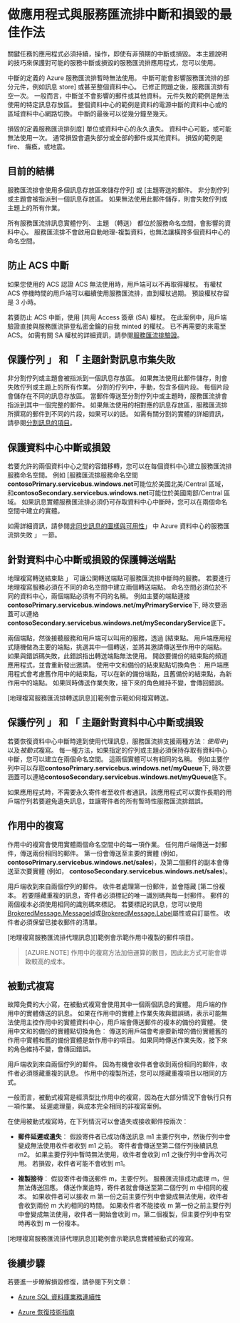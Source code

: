 <properties 
    pageTitle="做針對中斷和損毀的服務匯流排應用程式 |Microsoft Azure"
    description="說明您可以使用來保護可能的服務匯流排中斷的應用程式的技巧。"
    services="service-bus"
    documentationCenter="na"
    authors="sethmanheim"
    manager="timlt"
    editor="tysonn" /> 
<tags 
    ms.service="service-bus"
    ms.devlang="na"
    ms.topic="article"
    ms.tgt_pltfrm="na"
    ms.workload="na"
    ms.date="09/02/2016"
    ms.author="sethm" />

# <a name="best-practices-for-insulating-applications-against-service-bus-outages-and-disasters"></a>做應用程式與服務匯流排中斷和損毀的最佳作法

關鍵任務的應用程式必須持續，操作，即使有非預期的中斷或損毀。 本主題說明的技巧來保護對可能的服務中斷或損毀的服務匯流排應用程式，您可以使用。

中斷的定義的 Azure 服務匯流排暫時無法使用。 中斷可能會影響服務匯流排的部分元件，例如訊息 store] 或甚至整個資料中心。 已修正問題之後，服務匯流排有空一次。 一般而言，中斷並不會影響的郵件或其他資料。 元件失敗的範例是無法使用的特定訊息存放區。 整個資料中心的範例是資料的電源中斷的資料中心或的區域資料中心網路切換。 中斷的最後可以從幾分鐘至幾天。

損毀的定義服務匯流排刻度] 單位或資料中心的永久遺失。 資料中心可能，或可能無法使用一次。 通常損毀會遺失部分或全部的郵件或其他資料。 損毀的範例是 fire、 癱瘓，或地震。

## <a name="current-architecture"></a>目前的結構

服務匯流排會使用多個訊息存放區來儲存佇列] 或 [主題寄送的郵件。 非分割佇列或主題會被指派到一個訊息存放區。 如果無法使用此郵件儲存，則會失敗佇列或主題上的所有作業。

所有服務匯流排訊息實體佇列、 主題 （轉送） 都位於服務命名空間，會影響的資料中心。 服務匯流排不會啟用自動地理-複製資料，也無法讓橫跨多個資料中心的命名空間。

## <a name="protecting-against-acs-outages"></a>防止 ACS 中斷

如果您使用的 ACS 認證 ACS 無法使用時，用戶端可以不再取得權杖。 有權杖 ACS 停機時間的用戶端可以繼續使用服務匯流排，直到權杖過期。 預設權杖存留是 3 小時。

若要防止 ACS 中斷，使用 [共用 Access 簽章 (SA) 權杖。 在此案例中，用戶端驗證直接與服務匯流排登私密金鑰的自我 minted 的權杖。 已不再需要的來電至 ACS。 如需有關 SA 權杖的詳細資訊，請參閱[服務匯流排驗證][]。

## <a name="protecting-queues-and-topics-against-messaging-store-failures"></a>保護佇列 」 和 「 主題針對訊息市集失敗

非分割佇列或主題會被指派到一個訊息存放區。 如果無法使用此郵件儲存，則會失敗佇列或主題上的所有作業。 分割的佇列中，手動，包含多個片段。 每個片段會儲存在不同的訊息存放區。 當郵件傳送至分割佇列中或主題時，服務匯流排會指派到其中一個完整的郵件。 如果無法使用的相對應的訊息存放區，服務匯流排所撰寫的郵件到不同的片段，如果可以的話。 如需有關分割的實體的詳細資訊，請參閱[分割訊息的項目][]。

## <a name="protecting-against-datacenter-outages-or-disasters"></a>保護資料中心中斷或損毀

若要允許的兩個資料中心之間的容錯移轉，您可以在每個資料中心建立服務匯流排服務命名空間。 例如 [服務匯流排服務命名空間**contosoPrimary.servicebus.windows.net**可能位於美國北美/Central 區域，和**contosoSecondary.servicebus.windows.net**可能位於美國南部/Central 區域。 如果訊息實體服務匯流排必須仍可存取資料中心中斷時，您可以在兩個命名空間中建立的實體。

如需詳細資訊，請參閱[非同步訊息的圖樣與可用性][]」 中 Azure 資料中心的服務匯流排失敗 」 一節。

## <a name="protecting-relay-endpoints-against-datacenter-outages-or-disasters"></a>針對資料中心中斷或損毀的保護轉送端點

地理複寫轉送結束點 」 可讓公開轉送端點可服務匯流排中斷時的服務。 若要進行地理複寫服務必須在不同的命名空間中建立兩個轉送端點。 命名空間必須位於不同的資料中心，兩個端點必須有不同的名稱。 例如主要的端點連接**contosoPrimary.servicebus.windows.net/myPrimaryService**下, 時次要涵蓋可以連絡**contosoSecondary.servicebus.windows.net/mySecondaryService**底下。

兩個端點，然後接聽服務和用戶端可以叫用的服務，透過 [結束點。 用戶端應用程式隨機做為主要的端點，挑選其中一個轉送，並將其邀請傳送至作用中的端點。 如果與錯誤碼失敗，此錯誤指出轉送端點無法使用。 開啟要備份的結束點的頻道應用程式，並會重新發出邀請。 使用中文和備份的結束點點切換角色︰ 用戶端應用程式會考慮舊作用中的結束點，可以在新的備份端點，且舊備份的結束點，為新作用中的端點。 如果同時傳送作業失敗，接下來的角色維持不變，會傳回錯誤。

[地理複寫服務匯流排轉送訊息][]範例會示範如何複寫轉送。

## <a name="protecting-queues-and-topics-against-datacenter-outages-or-disasters"></a>保護佇列 」 和 「 主題針對資料中心中斷或損毀

若要恢復資料中心中斷時達到使用代理訊息，服務匯流排支援兩種方法︰*使用中*」 以及*被動式*複寫。 每一種方法，如果指定的佇列或主題必須保持存取有資料中心中斷，您可以建立在兩個命名空間。 這兩個實體可以有相同的名稱。 例如主要佇列中可以存取**contosoPrimary.servicebus.windows.net/myQueue**下, 時次要涵蓋可以連絡**contosoSecondary.servicebus.windows.net/myQueue**底下。

如果應用程式時，不需要永久寄件者至收件者通訊，該應用程式可以實作長期的用戶端佇列若要避免遺失訊息，並讓寄件者的所有暫時性服務匯流排錯誤。

## <a name="active-replication"></a>作用中的複寫

作用中的複寫會使用實體兩個命名空間中的每一項作業。 任何用戶端傳送一封郵件，傳送兩份相同的郵件。 第一份會傳送至主要的實體 (例如， **contosoPrimary.servicebus.windows.net/sales**)，及第二個郵件的副本會傳送至次要實體 (例如， **contosoSecondary.servicebus.windows.net/sales**)。

用戶端收到來自兩個佇列的郵件。 收件者處理第一份郵件，並會隱藏 [第二份複本。 若要隱藏重複的訊息，寄件者必須標記的唯一識別碼與每一封郵件。 郵件的兩個複本必須使用相同的識別碼來標記。 若要標記的訊息，您可以使用[BrokeredMessage.MessageId][]或[BrokeredMessage.Label][]屬性或自訂屬性。 收件者必須保留已接收郵件的清單。

[地理複寫服務匯流排代理訊息][]範例會示範作用中複製的郵件項目。

> [AZURE.NOTE] 作用中的複寫方法加倍運算的數目，因此此方式可能會導致較高的成本。

## <a name="passive-replication"></a>被動式複寫

故障免費的大小寫，在被動式複寫會使用其中一個兩個訊息的實體。 用戶端的作用中的實體傳送的訊息。 如果在作用中的實體上作業失敗與錯誤碼，表示可能無法使用主控作用中的實體資料中心，用戶端會傳送郵件的複本的備份的實體。 使用中文和的備份的實體點切換角色︰ 傳送的用戶端會考慮要新增的備份實體舊的作用中實體和舊的備份實體是新作用中的項目。 如果同時傳送作業失敗，接下來的角色維持不變，會傳回錯誤。

用戶端收到來自兩個佇列的郵件。 因為有機會收件者會收到兩份相同的郵件，收件者必須隱藏重複的訊息。 作用中的複製所述，您可以隱藏重複項目以相同的方式。

一般而言，被動式複寫是經濟型比作用中的複寫，因為在大部分情況下會執行只有一項作業。 延遲處理量，與成本完全相同的非複寫案例。

在使用被動式複寫時，在下列情況可以會遺失或接收郵件按兩次︰

-   **郵件延遲或遺失**︰ 假設寄件者已成功傳送訊息 m1 主要佇列中，然後佇列中會變成無法使用收件者收到 m1 之前。 寄件者會傳送至第二個佇列後續訊息 m2。 如果主要佇列中暫時無法使用，收件者會收到 m1 之後佇列中會再次可用。 若損毀，收件者可能不會收到 m1。

-   **複製接待**︰ 假設寄件者傳送郵件 m，主要佇列。 服務匯流排成功處理 m，但無法傳送回應。 傳送作業逾時，寄件者就會傳送至第二個佇列 m 中相同的複本。 如果收件者可以接收 m 第一份之前主要佇列中會變成無法使用，收件者會收到兩份 m 大約相同的時間。 如果收件者不能接收 m 第一份之前主要佇列中會變成無法使用，收件者一開始會收到 m，第二個複製，但主要佇列中有空時再收到 m 一份複本。

[地理複寫服務匯流排代理訊息][]範例會示範訊息實體被動式的複寫。

## <a name="next-steps"></a>後續步驟

若要進一步瞭解損毀修復，請參閱下列文章︰

- [Azure SQL 資料庫業務連續性][]
- [Azure 恢復技術指南][]

  [服務匯流排驗證]: service-bus-authentication-and-authorization.md
  [分割訊息的項目]: service-bus-partitioning.md
  [非同步訊息的圖樣與可用性]: service-bus-async-messaging.md#failure-of-service-bus-within-an-azure-datacenter
  [使用服務匯流排地理複寫轉送郵件]: http://code.msdn.microsoft.com/Geo-replication-with-16dbfecd
  [BrokeredMessage.MessageId]: https://msdn.microsoft.com/library/azure/microsoft.servicebus.messaging.brokeredmessage.messageid.aspx
  [BrokeredMessage.Label]: https://msdn.microsoft.com/library/azure/microsoft.servicebus.messaging.brokeredmessage.label.aspx
  [使用服務匯流排地理複寫代理的訊息]: http://code.msdn.microsoft.com/Geo-replication-with-f5688664
  [Azure SQL 資料庫業務連續性]: ../sql-database/sql-database-business-continuity.md
  [Azure 恢復技術指南]: ../resiliency/resiliency-technical-guidance.md
